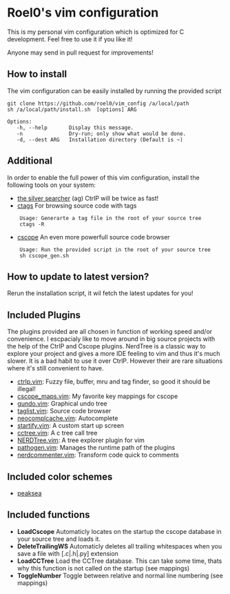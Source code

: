# Roel0's vim configuration

This is my personal vim configuration which is optimized for C development. Feel free to use it if you like it! 

Anyone may send in pull request for improvements!


## How to install

The vim configuration can be easily installed by running the provided script

	git clone https://github.com/roel0/vim_config /a/local/path
	sh /a/local/path/install.sh  [options] ARG

	Options:
	   -h, --help       Display this message.
	   -n               Dry-run; only show what would be done.
	   -d, --dest ARG   Installation directory (Default is ~)

## Additional 

In order to enable the full power of this vim configuration, install the following tools on your system:

* [the silver searcher](https://github.com/ggreer/the_silver_searcher) (ag) CtrlP will be twice as fast! 
* [ctags](https://sourceforge.net/projects/ctags/) For browsing source code with tags
```
	Usage: Generarte a tag file in the root of your source tree
	ctags -R
```	
* [cscope](http://cscope.sourceforge.net/) An even more powerfull source code browser
```
	Usage: Run the provided script in the root of your source tree
	sh cscope_gen.sh
```
## How to update to latest version?

Rerun the installation script, it wil fetch the latest updates for you!


## Included Plugins

The plugins provided are all chosen in function of working speed and/or convenience. I escpacialy like to move around in big source projects with the help of the CtrlP and Cscope plugins. NerdTree is a classic way to explore your project and gives a more IDE feeling to vim and thus it's much slower. It is a bad habit to use it over CtrlP. However their are rare situations where it's still convenient to have.

* [ctrlp.vim](https://github.com/ctrlpvim/ctrlp.vim): Fuzzy file, buffer, mru and tag finder, so good it should be illegal!
* [cscope_maps.vim](https://github.com/chazy/cscope_maps): My favorite key mappings for cscope
* [gundo.vim](https://github.com/sjl/gundo.vim): Graphical undo tree
* [taglist.vim](https://github.com/vim-scripts/taglist.vim): Source code browser
* [neocomplcache.vim](https://github.com/Shougo/neocomplcache.vim): Autocomplete
* [startify.vim](https://github.com/mhinz/vim-startify): A custom start up screen
* [cctree.vim](https://github.com/hari-rangarajan/CCTree): A c tree call tree
* [NERDTree.vim](https://github.com/scrooloose/nerdtree): A tree explorer plugin for vim
* [pathogen.vim](https://github.com/tpope/vim-pathogen): Manages the runtime path of the plugins
* [nerdcommenter.vim](https://github.com/scrooloose/nerdcommenter): Transform code quick to comments

## Included color schemes

* [peaksea](https://github.com/vim-scripts/peaksea)

## Included functions

* **LoadCscope** Automaticly locates on the startup the cscope database in your source tree and loads it.
* **DeleteTrailingWS** Automaticly deletes all trailing whitespaces when you save a file with [.c|.h|.py] extension
* **LoadCCTree** Load the CCTree database. This can take some time, thats why this function is not called on the startup (see mappings)
* **ToggleNumber** Toggle between relative and normal line numbering (see mappings)
